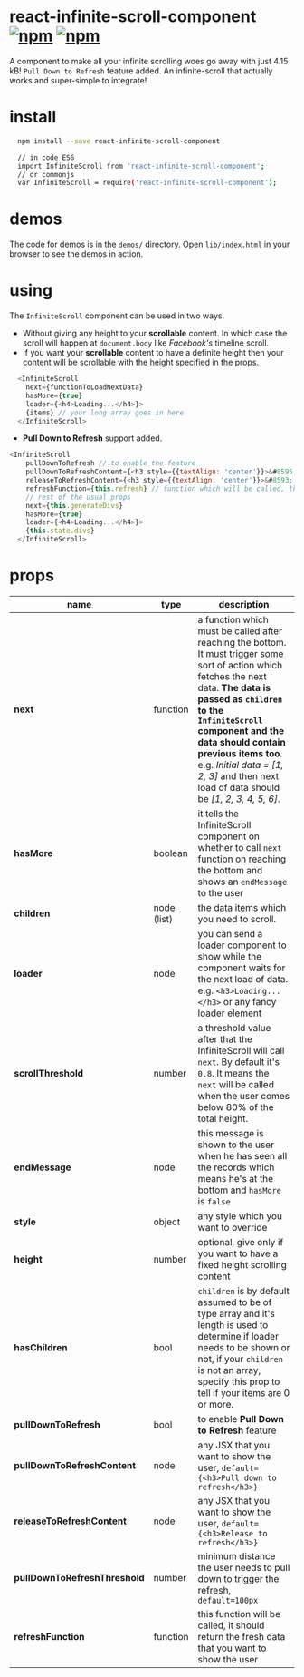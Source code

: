 # react-infinite-scroll-component [![npm](https://img.shields.io/npm/dt/react-infinite-scroll-component.svg?style=flat-square)](https://www.npmjs.com/package/react-infinite-scroll-component) [![npm](https://img.shields.io/npm/v/react-infinite-scroll-component.svg?style=flat-square)](https://www.npmjs.com/package/react-infinite-scroll-component)

A component to make all your infinite scrolling woes go away with just 4.15 kB! `Pull Down to Refresh` feature
added. An infinite-scroll that actually works and super-simple to integrate!

# install
```bash
  npm install --save react-infinite-scroll-component

  // in code ES6
  import InfiniteScroll from 'react-infinite-scroll-component';
  // or commonjs
  var InfiniteScroll = require('react-infinite-scroll-component');
```

# demos
The code for demos is in the `demos/` directory. Open `lib/index.html` in your browser to see the demos in action.

# using
The `InfiniteScroll` component can be used in two ways.

- Without giving any height to your **scrollable** content. In which case the scroll will happen at `document.body` like *Facebook's* timeline scroll.
- If you want your **scrollable** content to have a definite height then your content will be scrollable with the height specified in the props.

```js
  <InfiniteScroll
    next={functionToLoadNextData}
    hasMore={true}
    loader={<h4>Loading...</h4>}>
    {items} // your long array goes in here
  </InfiniteScroll>
```

- **Pull Down to Refresh** support added.

```js
<InfiniteScroll
    pullDownToRefresh // to enable the feature
    pullDownToRefreshContent={<h3 style={{textAlign: 'center'}}>&#8595; Pull down to refresh</h3>}
    releaseToRefreshContent={<h3 style={{textAlign: 'center'}}>&#8593; Release to refresh</h3>}
    refreshFunction={this.refresh} // function which will be called, this should send the refreshed children down
    // rest of the usual props
    next={this.generateDivs}
    hasMore={true}
    loader={<h4>Loading...</h4>}>
    {this.state.divs}
  </InfiniteScroll>
```

# props
name | type | description
-----|------|------------
**next** | function | a function which must be called after reaching the bottom. It must trigger some sort of action which fetches the next data. **The data is passed as `children` to the `InfiniteScroll` component and the data should contain previous items too.** e.g. *Initial data = [1, 2, 3]* and then next load of data should be *[1, 2, 3, 4, 5, 6]*.
**hasMore** | boolean | it tells the InfiniteScroll component on whether to call `next` function on reaching the bottom and shows an `endMessage` to the user
**children** | node (list) | the data items which you need to scroll.
**loader** | node | you can send a loader component to show while the component waits for the next load of data. e.g. `<h3>Loading...</h3>` or any fancy loader element
**scrollThreshold** | number | a threshold value after that the InfiniteScroll will call `next`. By default it's `0.8`. It means the `next` will be called when the user comes below 80% of the total height.
**endMessage** | node |  this message is shown to the user when he has seen all the records which means he's at the bottom and `hasMore` is `false`
**style** | object | any style which you want to override
**height** | number | optional, give only if you want to have a fixed height scrolling content
**hasChildren** | bool | `children` is by default assumed to be of type array and it's length is used to determine if loader needs to be shown or not, if your `children` is not an array, specify this prop to tell if your items are 0 or more.
**pullDownToRefresh** | bool | to enable **Pull Down to Refresh** feature
**pullDownToRefreshContent** | node | any JSX that you want to show the user, `default={<h3>Pull down to refresh</h3>}`
**releaseToRefreshContent** | node | any JSX that you want to show the user, `default={<h3>Release to refresh</h3>}`
**pullDownToRefreshThreshold** | number | minimum distance the user needs to pull down to trigger the refresh, `default=100px`
**refreshFunction** | function | this function will be called, it should return the fresh data that you want to show the user
